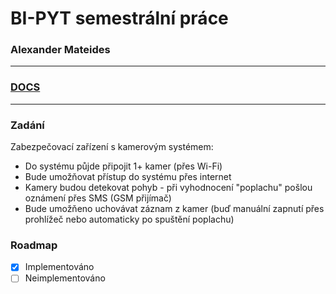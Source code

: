 # BI-PYT semestrální práce


### Alexander Mateides

---

### [DOCS](https://pyt-semestral-docs.mateides.com)

---

### Zadání

Zabezpečovací zařízení s kamerovým systémem:

- Do systému půjde připojit 1+ kamer (přes Wi-Fi)
- Bude umožňovat přístup do systému přes internet
- Kamery budou detekovat pohyb - při vyhodnocení "poplachu" pošlou oznámení přes SMS (GSM přijímač)
- Bude umožňeno uchovávat záznam z kamer (buď manuální zapnutí přes prohlížeč nebo automaticky po spuštění poplachu)

### Roadmap

- [x] Implementováno
- [ ] Neimplementováno